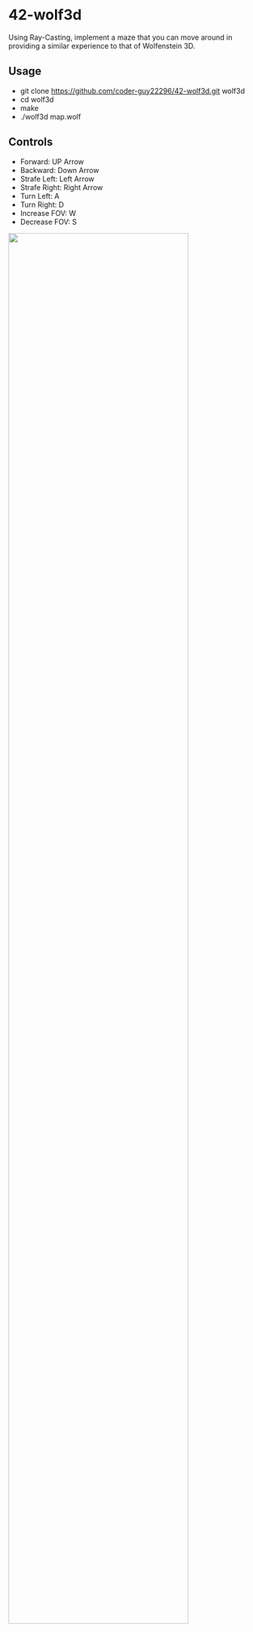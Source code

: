# 42-wolf3d
Using Ray-Casting, implement a maze that you can move around in providing a similar experience to that of Wolfenstein 3D.

## Usage
- git clone https://github.com/coder-guy22296/42-wolf3d.git wolf3d
- cd wolf3d
- make
- ./wolf3d map.wolf

## Controls
- Forward: UP Arrow
- Backward: Down Arrow
- Strafe Left: Left Arrow
- Strafe Right: Right Arrow
- Turn Left: A
- Turn Right: D
- Increase FOV: W
- Decrease FOV: S


<img src="http://coderguydev.com:3000/images/Wolf-3d.png" width=84% height=84% />

